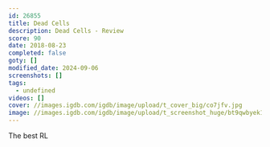 ```yaml
---
id: 26855
title: Dead Cells
description: Dead Cells - Review
score: 90
date: 2018-08-23
completed: false
goty: []
modified_date: 2024-09-06
screenshots: []
tags:
  - undefined
videos: []
cover: //images.igdb.com/igdb/image/upload/t_cover_big/co7jfv.jpg
image: //images.igdb.com/igdb/image/upload/t_screenshot_huge/bt9qwbyek1dmffukq44d.jpg
---
```

The best RL
